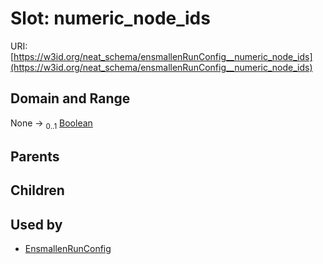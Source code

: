 
# Slot: numeric_node_ids




URI: [https://w3id.org/neat_schema/ensmallenRunConfig__numeric_node_ids](https://w3id.org/neat_schema/ensmallenRunConfig__numeric_node_ids)


## Domain and Range

None &#8594;  <sub>0..1</sub> [Boolean](types/Boolean.md)

## Parents


## Children


## Used by

 * [EnsmallenRunConfig](EnsmallenRunConfig.md)
